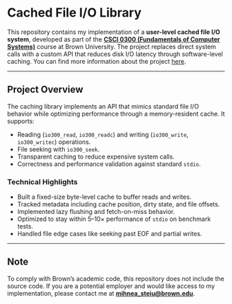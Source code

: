 # Cached File I/O Library

This repository contains my implementation of a **user-level cached file I/O system**, developed as part of the **[CSCI 0300 (Fundamentals of Computer Systems)](https://csci0300.github.io)** course at Brown University. The project replaces direct system calls with a custom API that reduces disk I/O latency through software-level caching. You can find more information about the project [here]([https://csci0300.github.io/assign/projects/project3.html](https://csci0300.github.io/assign/projects/project3.html)).

---

## Project Overview

The caching library implements an API that mimics standard file I/O behavior while optimizing performance through a memory-resident cache. It supports:

- Reading (`io300_read`, `io300_readc`) and writing (`io300_write`, `io300_writec`) operations.
- File seeking with `io300_seek`.
- Transparent caching to reduce expensive system calls.
- Correctness and performance validation against standard `stdio`.

### Technical Highlights

- Built a fixed-size byte-level cache to buffer reads and writes.
- Tracked metadata including cache position, dirty state, and file offsets.
- Implemented lazy flushing and fetch-on-miss behavior.
- Optimized to stay within 5–10× performance of `stdio` on benchmark tests.
- Handled file edge cases like seeking past EOF and partial writes.

---

## Note
To comply with Brown’s academic code, this repository does not include the source code. If you are a potential employer and would like access to my implementation, please contact me at **mihnea_steiu@brown.edu**.

